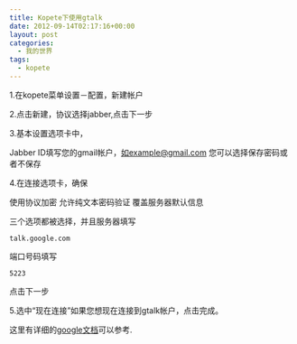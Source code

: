 ```yaml
---
title: Kopete下使用gtalk
date: 2012-09-14T02:17:16+00:00
layout: post
categories:
  - 我的世界
tags:
  - kopete
---
```


1.在kopete菜单设置－配置，新建帐户

2.点击新建，协议选择jabber,点击下一步

3.基本设置选项卡中，

Jabber ID填写您的gmail帐户，如example@gmail.com 您可以选择保存密码或者不保存

4.在连接选项卡，确保

使用协议加密 允许纯文本密码验证 覆盖服务器默认信息

三个选项都被选择，并且服务器填写
<!--more-->
```
talk.google.com
```
端口号码填写
```
5223
```
点击下一步

5.选中“现在连接”如果您想现在连接到gtalk帐户，点击完成。

这里有详细的[google文档](http://support.google.com/talk/answer/57557/?&topic=1415& "kopete")可以参考.